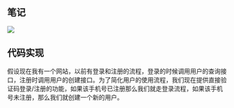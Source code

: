 ## 笔记

![](https://lailin.xyz/images/1600423555200-19b2f597-a01f-4ad3-ae25-c456df81cafa.png)

## 代码实现

假设现在我有一个网站，以前有登录和注册的流程，登录的时候调用用户的查询接口，注册时调用用户的创建接口。为了简化用户的使用流程，我们现在提供直接验证码登录/注册的功能，如果该手机号已注册那么我们就走登录流程，如果该手机号未注册，那么我们就创建一个新的用户。
